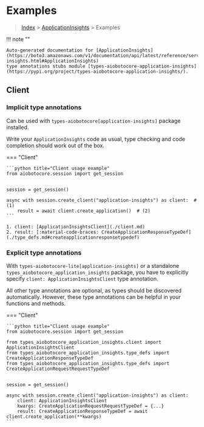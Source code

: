 # Examples

> [Index](../README.md) > [ApplicationInsights](./README.md) > Examples

!!! note ""

    Auto-generated documentation for [ApplicationInsights](https://boto3.amazonaws.com/v1/documentation/api/latest/reference/services/application-insights.html#ApplicationInsights)
    type annotations stubs module [types-aiobotocore-application-insights](https://pypi.org/project/types-aiobotocore-application-insights/).

## Client

### Implicit type annotations

Can be used with `types-aiobotocore[application-insights]` package installed.

Write your `ApplicationInsights` code as usual,
type checking and code completion should work out of the box.



=== "Client"

    ```python title="Client usage example"
    from aiobotocore.session import get_session


    session = get_session()

    async with session.create_client("application-insights") as client:  # (1)
        result = await client.create_application()  # (2)
    ```

    1. client: [ApplicationInsightsClient](./client.md)
    2. result: [:material-code-braces: CreateApplicationResponseTypeDef](./type_defs.md#createapplicationresponsetypedef) 






### Explicit type annotations

With `types-aiobotocore-lite[application-insights]`
or a standalone `types_aiobotocore_application_insights` package, you have to explicitly specify
`client: ApplicationInsightsClient` type annotation.

All other type annotations are optional, as types should be discovered automatically.
However, these type annotations can be helpful in your functions and methods.


=== "Client"

    ```python title="Client usage example"
    from aiobotocore.session import get_session

    from types_aiobotocore_application_insights.client import ApplicationInsightsClient
    from types_aiobotocore_application_insights.type_defs import CreateApplicationResponseTypeDef
    from types_aiobotocore_application_insights.type_defs import CreateApplicationRequestRequestTypeDef


    session = get_session()

    async with session.create_client("application-insights") as client:
        client: ApplicationInsightsClient
        kwargs: CreateApplicationRequestRequestTypeDef = {...}
        result: CreateApplicationResponseTypeDef = await client.create_application(**kwargs)
    ```




